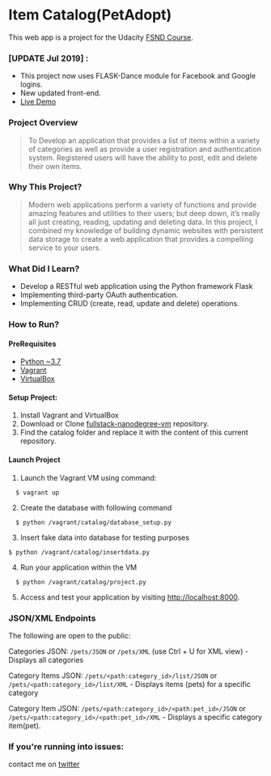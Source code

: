 # Item Catalog(PetAdopt)
This web app is a project for the Udacity [FSND Course](https://www.udacity.com/course/full-stack-web-developer-nanodegree--nd004).

### [UPDATE Jul 2019] : 
* This project now uses FLASK-Dance module for Facebook and Google logins.
* New updated front-end.
* [Live Demo](https://petshbtu.herokuapp.com)


### Project Overview
> To Develop an application that provides a list of items within a variety of categories as well as provide a user registration and authentication system. Registered users will have the ability to post, edit and delete their own items.

### Why This Project?
> Modern web applications perform a variety of functions and provide amazing features and utilities to their users; but deep down, it’s really all just creating, reading, updating and deleting data. In this project, I combined my knowledge of building dynamic websites with persistent data storage to create a web application that provides a compelling service to your users.

### What Did I Learn?
  * Develop a RESTful web application using the Python framework Flask
  * Implementing third-party OAuth authentication.
  * Implementing CRUD (create, read, update and delete) operations.
  
### How to Run?

#### PreRequisites
  * [Python ~3.7](https://www.python.org/)
  * [Vagrant](https://www.vagrantup.com/)
  * [VirtualBox](https://www.virtualbox.org/)
  
#### Setup Project:
  1. Install Vagrant and VirtualBox
  2. Download or Clone [fullstack-nanodegree-vm](https://github.com/udacity/fullstack-nanodegree-vm) repository.
  3. Find the catalog folder and replace it with the content of this current repository.

#### Launch Project
  1. Launch the Vagrant VM using command:
  
  ```
    $ vagrant up
  ```
  2. Create the database with following command

  ```
    $ python /vagrant/catalog/database_setup.py
  ```

  3. Insert fake data into database for testing purposes

  ```
  $ python /vagrant/catalog/insertdata.py
  ```

  4. Run your application within the VM
  
  ```
    $ python /vagrant/catalog/project.py
  ```
  5. Access and test your application by visiting [http://localhost:8000](http://localhost:8000).

### JSON/XML Endpoints
The following are open to the public:

Categories JSON: `/pets/JSON` or `/pets/XML` (use Ctrl + U for XML view)
    - Displays all categories

Category Items JSON: `/pets/<path:category_id>/list/JSON` or `/pets/<path:category_id>/list/XML`
    - Displays items (pets) for a specific category

Category Item JSON: `/pets/<path:category_id>/<path:pet_id>/JSON` or `/pets/<path:category_id>/<path:pet_id>/XML`
    - Displays a specific category item(pet).

### If you're running into issues:
contact me on [twitter](https://www.twitter.com/harshsahu97/)
